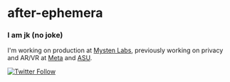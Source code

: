 # after-ephemera  

### I am jk (no joke)

I'm working on production at [Mysten Labs](https://mystenlabs.com/), previously working on privacy and AR/VR at [Meta](https://about.meta.com/) and [ASU](https://meteor.ame.asu.edu/).

[![Twitter Follow](https://img.shields.io/twitter/follow/huitseeker?label=Follow&style=social)](https://twitter.com/intent/follow?screen_name=after_ephemera)
